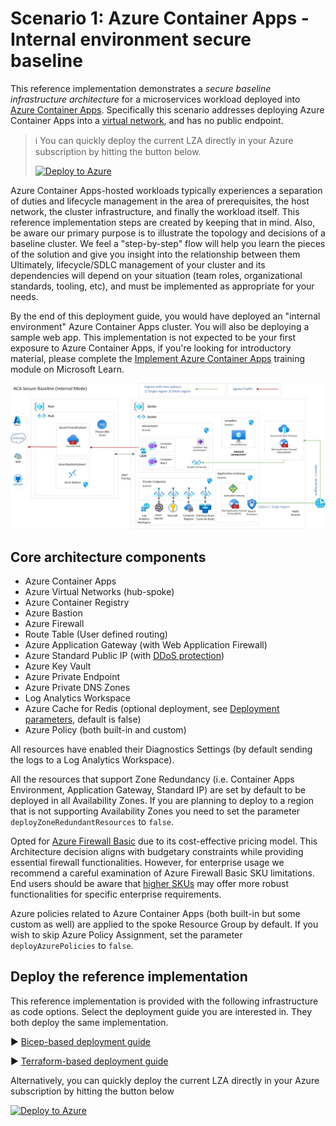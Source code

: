 # Scenario 1: Azure Container Apps - Internal environment secure baseline

This reference implementation demonstrates a *secure baseline infrastructure architecture* for a microservices workload deployed into [Azure Container Apps](https://learn.microsoft.com/azure/container-apps). Specifically this scenario addresses deploying Azure Container Apps into a [virtual network](https://learn.microsoft.com/azure/container-apps/vnet-custom-internal), and has no public endpoint.

> :information_source: You can quickly deploy the current LZA directly in your Azure subscription by hitting the button below.
> 
> [![Deploy to Azure](https://aka.ms/deploytoazurebutton)](https://portal.azure.com/#view/Microsoft_Azure_CreateUIDef/CustomDeploymentBlade/uri/https%3A%2F%2Fraw.githubusercontent.com%2Fazure%2Faca-landing-zone-accelerator%2Fmain%2Fscenarios%2Faca-internal%2Fazure-resource-manager%2Fmain.json/uiFormDefinitionUri/https%3A%2F%2Fraw.githubusercontent.com%2Fazure%2Faca-landing-zone-accelerator%2Fmain%2Fscenarios%2Faca-internal%2Fazure-resource-manager%2Fmain-portal-ux.json?v=1)

Azure Container Apps-hosted workloads typically experiences a separation of duties and lifecycle management in the area of prerequisites, the host network, the cluster infrastructure, and finally the workload itself. This reference implementation steps are created by keeping that in mind. Also, be aware our primary purpose is to illustrate the topology and decisions of a baseline cluster. We feel a "step-by-step" flow will help you learn the pieces of the solution and give you insight into the relationship between them Ultimately, lifecycle/SDLC management of your cluster and its dependencies will depend on your situation (team roles, organizational standards, tooling, etc), and must be implemented as appropriate for your needs.

By the end of this deployment guide, you would have deployed an "internal environment" Azure Container Apps cluster. You will also be deploying a sample web app. This implementation is not expected to be your first exposure to Azure Container Apps, if you're looking for introductory material, please complete the [Implement Azure Container Apps](https://learn.microsoft.com/training/modules/implement-azure-container-apps/) training module on Microsoft Learn.

![Architectural diagram showing an Azure Container Apps deployment in a spoke virtual network.](../../docs/media/acaInternal/aca-internal.jpg)

## Core architecture components

- Azure Container Apps
- Azure Virtual Networks (hub-spoke)
- Azure Container Registry
- Azure Bastion
- Azure Firewall
- Route Table (User defined routing)
- Azure Application Gateway (with Web Application Firewall)
- Azure Standard Public IP (with [DDoS protection](https://learn.microsoft.com/azure/ddos-protection/ddos-protection-sku-comparison#skus))
- Azure Key Vault
- Azure Private Endpoint
- Azure Private DNS Zones
- Log Analytics Workspace
- Azure Cache for Redis (optional deployment, see [Deployment parameters](./bicep/README.md#standalone-deployment-guide), default is false)
- Azure Policy (both built-in and custom)

All resources have enabled their Diagnostics Settings (by default sending the logs to a Log Analytics Workspace).

All the resources that support Zone Redundancy (i.e. Container Apps Environment, Application Gateway, Standard IP) are set by default to be deployed in all Availability Zones. If you are planning to deploy to a region that is not supporting Availability Zones you need to set the  parameter  `deployZoneRedundantResources` to `false`.

Opted for [Azure Firewall Basic](https://learn.microsoft.com/azure/firewall/overview#azure-firewall-basic)  due to its cost-effective pricing model. This Architecture decision aligns with budgetary constraints while providing essential firewall functionalities. However, for enterprise usage we recommend a careful examination of Azure Firewall Basic SKU limitations. End users should be aware that [higher SKUs](https://learn.microsoft.com/azure/firewall/choose-firewall-sku#feature-comparison) may offer more robust functionalities for specific enterprise requirements.

Azure policies related to Azure Container Apps (both built-in but some custom as well) are applied to the spoke Resource Group by default. If you wish to skip Azure Policy Assignment, set the parameter `deployAzurePolicies` to `false`. 

## Deploy the reference implementation

This reference implementation is provided with the following infrastructure as code options. Select the deployment guide you are interested in. They both deploy the same implementation.

:arrow_forward: [Bicep-based deployment guide](./bicep)

:arrow_forward: [Terraform-based deployment guide](./terraform)

Alternatively, you can quickly deploy the current LZA directly in your Azure subscription by hitting the button below

[![Deploy to Azure](https://aka.ms/deploytoazurebutton)](https://portal.azure.com/#view/Microsoft_Azure_CreateUIDef/CustomDeploymentBlade/uri/https%3A%2F%2Fraw.githubusercontent.com%2Fazure%2Faca-landing-zone-accelerator%2Fmain%2Fscenarios%2Faca-internal%2Fazure-resource-manager%2Fmain.json/uiFormDefinitionUri/https%3A%2F%2Fraw.githubusercontent.com%2Fazure%2Faca-landing-zone-accelerator%2Fmain%2Fscenarios%2Faca-internal%2Fazure-resource-manager%2Fmain-portal-ux.json?v=1)
